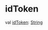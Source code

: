 # idToken


val [idToken](id-token.md): [String](https://kotlinlang.org/api/latest/jvm/stdlib/kotlin/-string/index.html)
